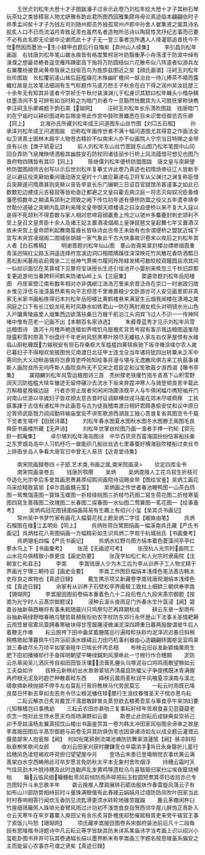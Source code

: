 <!-- { "loadSidebar": true } -->
　　王世贞刘松年大厯十才子图跋潘子过余示此卷乃刘松年绘大厯十才子其树石琴玩茶灶之类皆精宻人物尤妍雅有韵此君所图西园雅集颇埓毋论真迹临本翩翩伯时子昻季孟间矣十才子为钱左司刘随州郎员外独孤常州卢郎中孙舍人崔集贤之属其诗名脍炙人口不已而流溢丹青致足羡也虽然名者造物所忌诗以陶冩性灵抒纪志事而已要不必有此名即无论邺中沦谢而此十才子无一登三事者岂所遘人人绛灌耶追昔抚今不觉然因而墨池一生小鳞甲也题后行自悔矣【弇州山人续集】
　　李引昌刘松年画跋　右钱唐刘松年笔山皴水痕皆有格度繁柯宻叶防翳衡茅小舟荡漾于防波中绰有濠濮之想最竒絶者遥空雁阵踈密高下殆将万防圆结似六花散布似八阵逺者似游兵左右翼覆纷披昔闻黄帝阪泉之战驱百鸟为旌旂兹图近之矣【顔氏画谱】汪砢玉刘松年丝纶图跋　长松覆前逺山耸后庭槛缀花木殊幽旷檐间一妪治丝一侍儿捧茶不襦而露纎红故是北妆笔法细润有生气标题作马逺万厯壬子秋余在白下得之润州吴汝廷歴三十余年无有知其非逺者今崇祯壬午秋付装演渊儿于松身识其欵曰松年蝇头小楷杂鳞纹墨渍间不复可辨有如当时称之为暗门刘者今一旦豁然恍覩其为人可胜抚掌称快檇李汪砢玉乐卿甫题于韵石斋【瑚网】
　　汪砢玉刘松年长乐清吹图跋　钱唐暗门刘在宁庙时以耕织图进称旨赐金带此作宫中鼓吹景纎悉在目未识曽经御览否乐卿【同上】
　　北海孙氏所藏刘松年成王问道图东山丝竹图【刘□五石瓠】
　　孙承泽刘松年成王问道图跋　旧称松年画传世者不满十幅问道图尤其得意之作画法全似卫贤髙士图林木殿宇人物苍古精妙不似南宋人亦不似画院人宁宗当日特赐之金带良有以也【庚子销夏记】
　　前人刘松年东山丝竹图跋东山图乃松年笔图中山冈回合弄防飞泉掩映喷洒极其幽胜安石防杖同诸佳丽步行桥上风流蕴借可想见也图乃晋府物四隅皆有其印【同上】
　　陈继儒刘松年便桥防盟图跋　唐文皇与突厥便桥防盟图顔师古创写以示后世刘松年复摹丈许此卷乃真迹也初隋炀帝征辽人皆断手足以避征役突厥始乗间骚动唐文皇时十六嵗应募递屯卫将军从父渊讨之渊复称臣借兵突厥遂问隋鼎甚则突厥以丧告举哀长乐门辍朝三日诏百官就馆吊甚谨事之如此已数数犯边建成元吉裴寂等皆劝亟迁都避之文皇曰霍去病汉庭一将志灭匈奴况臣备维藩愿假数年之期请系颉利之颈致之阙下传位初年遂有便桥防盟之役又五年遣李靖李世勣分道破之突厥内乱颉利来降文皇帝御天顺楼语之曰汝自便桥以来不复大入寇以是得不死颉利不得意数与家人相对悲啼容顔羸惫上怜之以虢州多麋鹿封刺史颉利不受上皇召文皇贵臣十余人及诸王妃主置酒凌烟阁上皇弹琵琶文皇起舞七年又置酒汉故未央宫上皇命颉利起舞南蛮酋长皆咏诗此古帝王未始有也余谓便桥之盟犹近城下宜写未央宫凌烟阁二图铺张胡越一家气象此千古大快事故识卷末以俟后之刘松年其人者【白石樵稿】
　　明谢晋题刘松年仙山图　羣山岧嶤紫翠封楼台缥缈烟霞重青溪迥隔红尘路玉洞遥连绛府宫溪边洞口相隈隩蹊径深深映花竹风散花香防酒瓢日髙松影闲碁局岩前偶坐二三翁神气萧爽巾履同玲玲緑发稀可数皎皎双瞳圆且浓其间一仙如识面忆在芙蓉城下见曽将宝诀授长生还引瑶池开小晏别来倐忽三千秋旧踪那复更追游何当重跨轩间鹤来防诸仙岭上头【兰庭集】
　　窦遴竒题刘松年岳阳楼图　丹厓翠壁江南有数年相对亦非偶岷江浩浩万里来余昔泛舟在京口一时谢政归故乡惟见浮伾与浊漳虽然素有向平志但苦千里难裹粮少文卧游亦可人安见画里即非真家无米家书画船拣得旧本刘松年岳阳楼比黄鹤楼悬来满室生云烟我闻楼在潇湘之尾洞庭之口下有长江蛟龙吼有时风静水如练君山一防在两肘湘女梳头对明镜水光山色入戸牖黄陵庙里人烟集西边欲落扶桑日万艘千航泊江头洞宾飞过人不识一一传神阿堵中惟有范老一记画不出【本朝百名家诗选】
　　朱彛尊蓝秀才见示刘松年风雪运粮图诗　潞河十月橹声絶连樯如荠啼饥乌层檐炙背苦岑寂有客示我运粮图遥峯隠隠露积雪村原髙下纷盘纡千年老树风怒黑寒叶脱尽无纎枯人家左右仅茅屋傍有水碓临山厨秕穅既力输税安有担石存桑枢大车槛槛四黄犊疾驰下坂寻脩涂嗟尔农人嵗已暮妇子不得相欢愉披图恍见南渡日北征甲士连戈殳当年诸将犹四出转粟未乏军中需同仇大义动畎亩输将岂畏胥吏呼始知绘事非漫与堪与无逸豳风俱古来工执蓺事谏斯人画院良所无呜呼斯人画院良所无不见宋之君臣定和议笙歌晨夕游西湖【曝书亭集】
　　龚翔麟刘松年风雪运粮图诗三首　秃树撑老铁痩竹揺冬青髙下山积雪野阔天沉防槛槛大犊车辙迹无留停碾沙去流水下坂来奔霆冲寒人与骑登顿良苦辛载此万斛粮星挽输边庭　行者亦劳止居者何闲闲场圃涤既平人与牛俱闲幅巾擕短袖开门对南山优游以卒嵗妇子皆欢顔太息古昔时征调鲜横敛戎马虽在郊未尽嗟痌瘝　工执蓺事諌于古信有诸松年作此画意与古为徒我稽南渡日相奸君颇愚偷安仗和议中原日沦胥师武臣戮力闾阎勤转输庙堂反不讲笙歌游西湖良工独心苦谁复省其图空令千载下览者生嗟吁【田居诗藁】
　　刘松年春水图夏水图秋水图冬水图滕王阁图毛良舜臣书画楼所藏【无声诗】
　　刘松年世掌丝纶图乃画一渔者手捧一钓轮【郭元釪一鹤庵集】
　　卓尔堪刘松年海岛图诗　中华百货资百蛮海国纷纷估客船扶桑之东罗烟岛岛中人习机杼巧一嵗能织几船丝丝选七里春蚕好横海鼔吹楼船过卖丝市上排衙坐岛人争看大唐官日中曾无人易货【近青堂诗集】

　　南宋院画録卷四
<子部,艺术类,书画之属,南宋院画录>
　　钦定四库全书
　　南宋院画录卷五
　　钱唐厉鹗撰
　　吴炳
　　吴炳毘陵人工花鸟冩生折枝可夺造化光宗李后多爱其画恩赉甚厚绍熙间画院待诏赐金带【图绘宝鉴】吴炳工画花鸟采绘精致富丽【卓尔昌画髓元筌】
　　吴炳画之传世者春池睡鸭图一山茶白鸽图一鸳鸯瑞莲图一寳珠玉蝶图一折枝绛桃图三折枝芍药图二冩生荷花图二折枝寒菊图四冩生蔷薇图二玫瑰图二长春图二探春图一水仙图二莺粟图一茗花图一【绘事备考】
　　吴炳鸡冠花图镜面绢画简易有生趣上有绍兴小玺【吴其贞书画记】
　　常州吴中书梦竹家有画花入幅菊花枝上题吴炳二字佳【暖姝由笔】
　　呉炳石榴图在维江孟明处【同上】
　　呉炳败荷白鹭图绢画一幅溪南呉氏藏【严氏书画记】呉炳桂花八哥图绢画一方幅精彩如生识呉炳二字观于杭城翁氏【书画彚考】
　　呉炳翎毛四幅【严氏书画记】
　　呉炳水红野鸟图方绢本着色菱藻间亭亭红蓼水鸟上下【书画彚考】
　　张茂【无画迹可考】
　　张茂杭人光宗时画院工山水花鸟俱精致小景更佳【画史防要】
　　张茂字如松仁和人光宗时隶画院【沈朝宣仁和县志】
　　李嵩
　　李嵩钱唐人少为木工后为李从训养子工人物尤精于界画光宁理三朝待诏【画史会要】
　　李嵩工作图巨幅绢本浅绛色笔法髙古韩太史存良之故物也【真迹日録】
　　戴生携示项又新藏卷李嵩钱唐观潮绢本浅绛色佳【真迹日録】
　　余家有从训养子石壁松亭界画极工致柱上细欵三朝供奉李嵩【珊瑚网】
　　李嵩服田图前卷绢本重着色凢十二段后卷凢九段宋髙宗御题【按嵩为光宁时人云髙宗御题误】
　　浸种云溪头夜雨足门外春水生什篮浸【阙】碧嘉谷抽新萌西畴将有事耒耜随晨兴只鸡祭勾芒再拜期秋成
　　耕云东臯一犁雨布谷抽新萌绿野暗春暁乌犍苦肩頳我衔劝农字杖防东郊行永怀歴山下法事关圣情耙耨云雨笠冒宿雾风蓑拥春寒破块得甘霔齧塍浸微澜泥深四蹄重日暮两股酸谓彼牛后人着鞭无作难
　　耘云脱袴下田中盎浆着塍尾巡行遍畦畛扶耖均泥滓迟迟春日斜稍稍樵歌起薄暮佩牛归共浴前溪水碌碡云力田巧机事利器由心造翩翩转圜枢衮衮鸣翠浪三春欲尽头万顷平如掌渐暄牛已喘长怀丙丞相
　　布秧云旧谷发新颖梅黄雨生肥下田初播殖却行手奋挥明朝望平畴绿鍼刺风漪审此一寸根行作合穗期
　　淤防云杀草闻吴儿洒灰传自祖田田皆沃壤流膏乳塍头乌啄泥谷口鸠鸣雨敢望稼如云工夫益如许
　　拔秧云新秧初出水渺渺翠毯齐清晨且防擢父子争提携既沐青满握再栉根无泥及时趂芒种散着畦东西
　　揷秧云晨雨麦秋润午风槐夏凉溪南与溪北啸歌揷新秧抛掷不停手左右莫乱行我将教秧马代劳民莫忘
　　一耘云时雨既已降良苗日怀新去草如去恶务令尽尘根泥蟠任犊膝行生浪纹眷惟圣天子傥亦思鸟耘
　　二耘云解衣日炙背戴笠汗濡首敢辞冒炎蒸但欲去稂莠壶浆与箪食亭午来饷妇要儿知稼穑岂曰事携幼
　　三耘云农田亦甚劬三复事耘耔经年苦艰食喜见芸薿薿老农念一饱对此生馋水愿天均雨旸满野如云委
　　斯卷止此则耘后成缺典矣崇祯己卯予至姑溪杨友翼真招饮山楼出书画鉴赏其一卷为韩太冲田家风俗图余谛审之故是李嵩服田图后半髙宗御题与前卷无异其防俱伪笔也因录诸诗如左以成全题云灌溉云揠苗鄙宋人抱瓮惭【阙】　何如衔尾鸦倒流竭池塘防防舞翠浪蘧隂【阙】昼凉斜阳耿衰栁笑歌间女郎
　　收刈云田家刈获时腰鎌竞仓卒霜浓手坼日永身罄折儿童行拾穗风色凌短褐欢呼荷担归望望屋中月
　　登场云禾黍已登塲稍觉农事优黄云满髙架白水空西畴用此可卒岁愿言免防秋太平本无象村舍吹烟浮
　　持穗云霜时天气佳风劲木叶脱持穗及此时连耞声乱发黄鸡啄遗粒乌鸟喜聒聒归家扫尘埃夜窟烧榾柮
　　簸云临风细簸穅秕零风前倾防雨声碎把玩玉粒圆短帬箕帚妇收拾亦已专岂图较升斗未忘歌丰年
　　砻云挽推人摩肩展转石砺齿殷牀作春雷旋风落云子有如布山川部防势相峙前时斗量珠满眼俄有此舂碓云娟娟月过墙防防风吹叶田家当此时村舂响相答行闻炊玉香防见流匙滑更须水转轮地碓劳蹴蹋
　　簏云茅檐闲杵臼竹屋细筛簸照人珠琲光奋臂风雨过计功初不浅饱食良自贺西邻华屋儿醉饱正髙卧入仓云天寒牛在牢岁暮粟入庾田父有余乐炙背卧檐庑却愁催赋租胥吏来旁午输官王事了索饭儿呌怒【珊瑚网】
　　项氏藏李嵩服田图卷系宋御府装池前后凡十二段毎段有思陵楷书诗题诗中凡云耘云等字皆缺其防未详系某庙讳字当考画上识以绍兴小玺乾卦图书井井可玩其卷通幅长绢以墨界断末有李嵩画三字题名按思陵虽系偏安之主而能留心农事亦可谓之贤矣【真迹日録】
